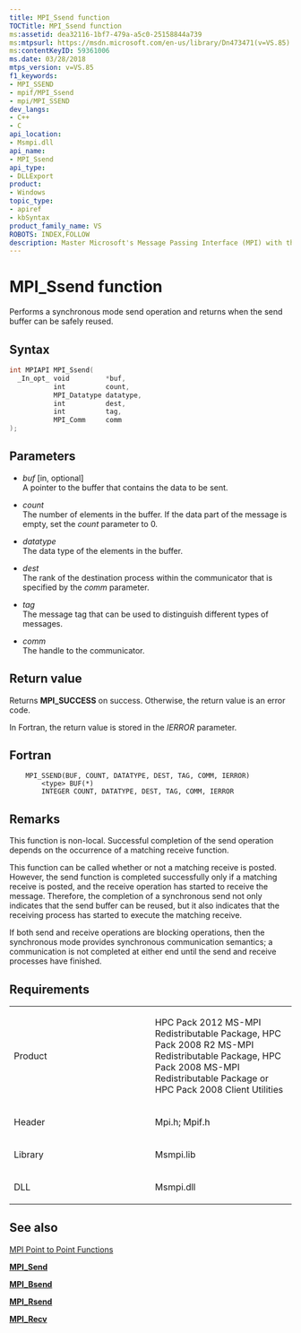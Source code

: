 ```yaml
---
title: MPI_Ssend function
TOCTitle: MPI_Ssend function
ms:assetid: dea32116-1bf7-479a-a5c0-25158844a739
ms:mtpsurl: https://msdn.microsoft.com/en-us/library/Dn473471(v=VS.85)
ms:contentKeyID: 59361006
ms.date: 03/28/2018
mtps_version: v=VS.85
f1_keywords:
- MPI_SSEND
- mpif/MPI_Ssend
- mpi/MPI_SSEND
dev_langs:
- C++
- C
api_location:
- Msmpi.dll
api_name:
- MPI_Ssend
api_type:
- DLLExport
product:
- Windows
topic_type:
- apiref
- kbSyntax
product_family_name: VS
ROBOTS: INDEX,FOLLOW
description: Master Microsoft's Message Passing Interface (MPI) with the MPI_Ssend function for synchronous mode send operations. Learn more now.
---
```


# MPI\_Ssend function

Performs a synchronous mode send operation and returns when the send buffer can be safely reused.

## Syntax

``` c++
int MPIAPI MPI_Ssend(
  _In_opt_ void         *buf,
           int          count,
           MPI_Datatype datatype,
           int          dest,
           int          tag,
           MPI_Comm     comm
);
```

## Parameters

  - *buf* \[in, optional\]  
    A pointer to the buffer that contains the data to be sent.

  - *count*  
    The number of elements in the buffer. If the data part of the message is empty, set the *count* parameter to 0.

  - *datatype*  
    The data type of the elements in the buffer.

  - *dest*  
    The rank of the destination process within the communicator that is specified by the *comm* parameter.

  - *tag*  
    The message tag that can be used to distinguish different types of messages.

  - *comm*  
    The handle to the communicator.

## Return value

Returns **MPI\_SUCCESS** on success. Otherwise, the return value is an error code.

In Fortran, the return value is stored in the *IERROR* parameter.

## Fortran

``` FORTRAN
    MPI_SSEND(BUF, COUNT, DATATYPE, DEST, TAG, COMM, IERROR)
        <type> BUF(*)
        INTEGER COUNT, DATATYPE, DEST, TAG, COMM, IERROR
```

## Remarks

This function is non-local. Successful completion of the send operation depends on the occurrence of a matching receive function.

This function can be called whether or not a matching receive is posted. However, the send function is completed successfully only if a matching receive is posted, and the receive operation has started to receive the message. Therefore, the completion of a synchronous send not only indicates that the send buffer can be reused, but it also indicates that the receiving process has started to execute the matching receive.

If both send and receive operations are blocking operations, then the synchronous mode provides synchronous communication semantics; a communication is not completed at either end until the send and receive processes have finished.

## Requirements

<table>
<colgroup>
<col style="width: 50%" />
<col style="width: 50%" />
</colgroup>
<tbody>
<tr class="odd">
<td><p>Product</p></td>
<td><p>HPC Pack 2012 MS-MPI Redistributable Package, HPC Pack 2008 R2 MS-MPI Redistributable Package, HPC Pack 2008 MS-MPI Redistributable Package or HPC Pack 2008 Client Utilities</p></td>
</tr>
<tr class="even">
<td><p>Header</p></td>
<td>Mpi.h;
Mpif.h</td>
</tr>
<tr class="odd">
<td><p>Library</p></td>
<td>Msmpi.lib</td>
</tr>
<tr class="even">
<td><p>DLL</p></td>
<td>Msmpi.dll</td>
</tr>
</tbody>
</table>


## See also

[MPI Point to Point Functions](mpi-point-to-point-functions.md)

[**MPI\_Send**](mpi-send-function.md)

[**MPI\_Bsend**](mpi-bsend-function.md)

[**MPI\_Rsend**](mpi-rsend-function.md)

[**MPI\_Recv**](mpi-recv-function.md)


